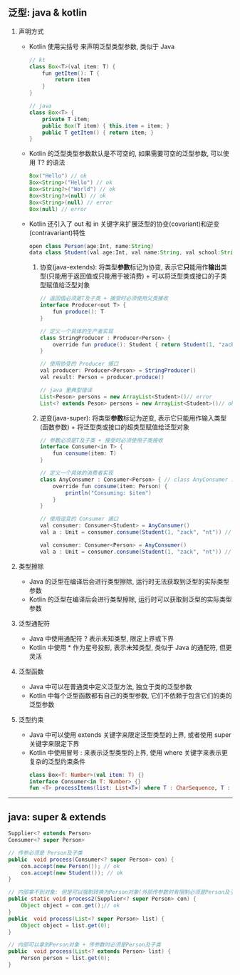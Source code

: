 ## 泛型: java & kotlin

1. 声明方式

   - Kotlin 使用尖括号 <T> 来声明泛型类型参数, 类似于 Java

     ```java
     // kt
     class Box<T>(val item: T) {
         fun getItem(): T {
             return item
         }
     }

     // java
     class Box<T> {
         private T item;
         public Box(T item) { this.item = item; }
         public T getItem() { return item; }
     }
     ```

   - Kotlin 的泛型类型参数默认是不可空的, 如果需要可空的泛型参数, 可以使用 T? 的语法

     ```java
     Box("Hello") // ok
     Box<String>("Hello") // ok
     Box<String?>("World") // ok
     Box<String?>(null) // ok
     Box<String>(null) // error
     Box(null) // error
     ```

   - Kotlin 还引入了 out 和 in 关键字来扩展泛型的协变(covariant)和逆变(contravariant)特性

     ```java
     open class Person(age:Int, name:String)
     data class Student(val age:Int, val name:String, val school:String) : Person(age, name)
     ```

     1. 协变(java-extends): 将类型**参数**标记为协变, 表示它**只**能用作**输出**类型(只能用于返回值或只能用于被消费) + 可以将泛型类或接口的子类型赋值给泛型对象

        ```java
        // 返回值必须是T及子类 + 接受时必须使用父类接收
        interface Producer<out T> {
            fun produce(): T
        }

        // 定义一个具体的生产者实现
        class StringProducer : Producer<Person> {
            override fun produce(): Student { return Student(1, "zack", "nt") }
        }

        // 使用协变的 Producer 接口
        val producer: Producer<Person> = StringProducer()
        val result: Person = producer.produce()

        // java 里典型错误
        List<Peson> persons = new ArrayList<Student>()// error
        List<? extends Peson> persons = new ArrayList<Student>()// ok
        ```

     2. 逆变(java-super): 将类型**参数**标记为逆变, 表示它只能用作输入类型(函数参数) + 将泛型类或接口的超类型赋值给泛型对象

        ```java
        // 参数必须是T及子类 + 接受时必须使用子类接收
        interface Consumer<in T> {
            fun consume(item: T)
        }

        // 定义一个具体的消费者实现
        class AnyConsumer : Consumer<Person> { // class AnyConsumer : Consumer<? super Person> {
            override fun consume(item: Person) {
                println("Consuming: $item")
            }
        }

        // 使用逆变的 Consumer 接口
        val consumer: Consumer<Student> = AnyConsumer()
        val a : Unit = consumer.consume(Student(1, "zack", "nt")) // ok

        val consumer: Consumer<Person> = AnyConsumer()
        val a : Unit = consumer.consume(Student(1, "zack", "nt")) // ok
        ```

2. 类型擦除

   - Java 的泛型在编译后会进行类型擦除, 运行时无法获取到泛型的实际类型参数
   - Kotlin 的泛型在编译后会进行类型擦除, 运行时可以获取到泛型的实际类型参数

3. 泛型通配符

   - Java 中使用通配符 ? 表示未知类型, 限定上界或下界
   - Kotlin 中使用 \* 作为星号投影, 表示未知类型, 类似于 Java 的通配符, 但更灵活

4. 泛型函数

   - Java 中可以在普通类中定义泛型方法, 独立于类的泛型参数
   - Kotlin 中每个泛型函数都有自己的类型参数, 它们不依赖于包含它们的类的泛型参数

5. 泛型约束

   - Java 中可以使用 extends 关键字来限定泛型类型的上界, 或者使用 super 关键字来限定下界
   - Kotlin 中使用冒号 : 来表示泛型类型的上界, 使用 where 关键字来表示更复杂的泛型约束条件
     ```kotlin
     class Box<T: Number>(val item: T) {}
     interface Consumer<in T: Number> {}
     fun <T> processItems(list: List<T>) where T : CharSequence, T : Comparable<T> {}
     ```

---

## java: super & extends

```java
Supplier<? extends Person>
Consumer<? super Person>

// 传参必须是 Person及子类
public  void process(Consumer<? super Person> con) {
    con.accept(new Person()); // ok
    con.accept(new Student()); // ok
}

// 内部拿不到对象: 但是可以强制转换为Person对象(外部传参数时有限制必须是Person及子类)
public static void process2(Supplier<? super Person> con) {
    Object object = con.get();// ok
}
public  void process(List<? super Person> list) {
    Object object = list.get(0);
}

// 内部可以拿到Person对象 + 传参数时必须是Person及子类
public  void process(List<? extends Person> list) {
    Person person = list.get(0);
}
```

